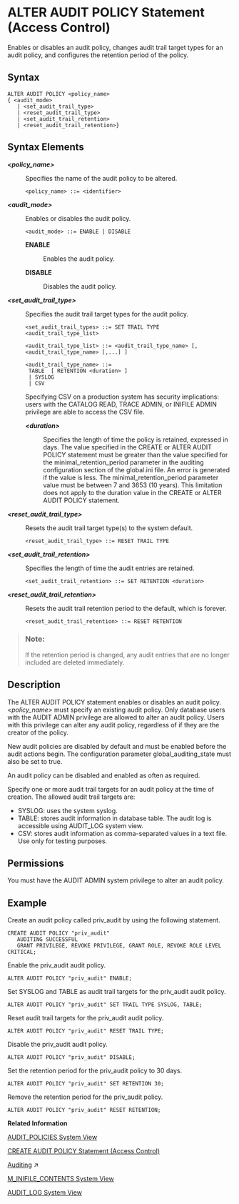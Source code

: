 <!-- loio20cfb7b875191014866c930164aaf07c -->

# ALTER AUDIT POLICY Statement \(Access Control\)

Enables or disables an audit policy, changes audit trail target types for an audit policy, and configures the retention period of the policy.



<a name="loio20cfb7b875191014866c930164aaf07c__sql_alter_audit_policy_1sql_alter_audit_policy_syntax"/>

## Syntax

```
ALTER AUDIT POLICY <policy_name> 
{ <audit_mode> 
   | <set_audit_trail_type>
   | <reset_audit_trail_type> 
   | <set_audit_trail_retention>
   | <reset_audit_trail_retention>}
```



<a name="loio20cfb7b875191014866c930164aaf07c__sql_alter_audit_policy_1sql_alter_audit_policy_syntax_elements"/>

## Syntax Elements


<dl>
<dt><b>

*<policy\_name\>*

</b></dt>
<dd>

Specifies the name of the audit policy to be altered.

```
<policy_name> ::= <identifier>
```



</dd><dt><b>

*<audit\_mode\>*

</b></dt>
<dd>

Enables or disables the audit policy.

```
<audit_mode> ::= ENABLE | DISABLE
```


<dl>
<dt><b>

ENABLE

</b></dt>
<dd>

Enables the audit policy.



</dd><dt><b>

DISABLE

</b></dt>
<dd>

Disables the audit policy.



</dd>
</dl>



</dd><dt><b>

*<set\_audit\_trail\_type\>*

</b></dt>
<dd>

Specifies the audit trail target types for the audit policy.

```
<set_audit_trail_types> ::= SET TRAIL TYPE <audit_trail_type_list>

<audit_trail_type_list> ::= <audit_trail_type_name> [, <audit_trail_type_name> [,...] ]

<audit_trail_type_name> ::= 
 TABLE  [ RETENTION <duration> ]
 | SYSLOG 
 | CSV
```

Specifying CSV on a production system has security implications: users with the CATALOG READ, TRACE ADMIN, or INIFILE ADMIN privilege are able to access the CSV file.


<dl>
<dt><b>

*<duration\>*

</b></dt>
<dd>

Specifies the length of time the policy is retained, expressed in days. The value specified in the CREATE or ALTER AUDIT POLICY statement must be greater than the value specified for the minimal\_retention\_period parameter in the auditing configuration section of the global.ini file. An error is generated if the value is less. The minimal\_retention\_period parameter value must be between 7 and 3653 \(10 years\). This limitation does not apply to the duration value in the CREATE or ALTER AUDIT POLICY statement.



</dd>
</dl>



</dd><dt><b>

*<reset\_audit\_trail\_type\>*

</b></dt>
<dd>

Resets the audit trail target type\(s\) to the system default.

```
<reset_audit_trail_type> ::= RESET TRAIL TYPE
```



</dd><dt><b>

*<set\_audit\_trail\_retention\>*

</b></dt>
<dd>

Specifies the length of time the audit entries are retained.

```
<set_audit_trail_retention> ::= SET RETENTION <duration>
```



</dd><dt><b>

*<reset\_audit\_trail\_retention\>*

</b></dt>
<dd>

Resets the audit trail retention period to the default, which is forever.

```
<reset_audit_trail_retention> ::= RESET RETENTION
```



</dd>
</dl>

> ### Note:  
> If the retention period is changed, any audit entries that are no longer included are deleted immediately.



<a name="loio20cfb7b875191014866c930164aaf07c__sql_alter_audit_policy_1sql_alter_audit_policy_description"/>

## Description

The ALTER AUDIT POLICY statement enables or disables an audit policy. *<policy\_name\>* must specify an existing audit policy. Only database users with the AUDIT ADMIN privilege are allowed to alter an audit policy. Users with this privilege can alter any audit policy, regardless of if they are the creator of the policy.

New audit policies are disabled by default and must be enabled before the audit actions begin. The configuration parameter global\_auditing\_state must also be set to true.

An audit policy can be disabled and enabled as often as required.

Specify one or more audit trail targets for an audit policy at the time of creation. The allowed audit trail targets are:

-   SYSLOG: uses the system syslog.
-   TABLE: stores audit information in database table. The audit log is accessible using AUDIT\_LOG system view.
-   CSV: stores audit information as comma-separated values in a text file. Use only for testing purposes.



<a name="loio20cfb7b875191014866c930164aaf07c__section_snl_sp5_qbb"/>

## Permissions

You must have the AUDIT ADMIN system privilege to alter an audit policy.



<a name="loio20cfb7b875191014866c930164aaf07c__sql_alter_audit_policy_1sql_alter_audit_policy_examples"/>

## Example

Create an audit policy called priv\_audit by using the following statement.

```
CREATE AUDIT POLICY "priv_audit"
   AUDITING SUCCESSFUL
   GRANT PRIVILEGE, REVOKE PRIVILEGE, GRANT ROLE, REVOKE ROLE LEVEL CRITICAL;
```

Enable the priv\_audit audit policy.

```
ALTER AUDIT POLICY "priv_audit" ENABLE;
```

Set SYSLOG and TABLE as audit trail targets for the priv\_audit audit policy.

```
ALTER AUDIT POLICY "priv_audit" SET TRAIL TYPE SYSLOG, TABLE;
```

Reset audit trail targets for the priv\_audit audit policy.

```
ALTER AUDIT POLICY "priv_audit" RESET TRAIL TYPE;
```

Disable the priv\_audit audit policy.

```
ALTER AUDIT POLICY "priv_audit" DISABLE;
```

Set the retention period for the priv\_audit policy to 30 days.

```
ALTER AUDIT POLICY "priv_audit" SET RETENTION 30;
```

Remove the retention period for the priv\_audit policy.

```
ALTER AUDIT POLICY "priv_audit" RESET RETENTION;
```

**Related Information**  


[AUDIT\_POLICIES System View](../../020-System-Views-Reference/021-System-Views/audit-policies-system-view-209e4d3.md "Provides information about audit policies.")

[CREATE AUDIT POLICY Statement \(Access Control\)](create-audit-policy-statement-access-control-20d3d56.md "Creates an audit policy.")

[Auditing](https://help.sap.com/viewer/c82f8d6a84c147f8b78bf6416dae7290/2023_2_QRC/en-US/ddcb6ed2bb5710148183db80e4aca49b.html "Auditing allows you to monitor and record selected actions performed in the SAP HANA Cloud, SAP HANA database.") :arrow_upper_right:

[M\_INIFILE\_CONTENTS System View](../../020-System-Views-Reference/022-Monitoring-Views/m-inifile-contents-system-view-20b16a7.md "Provides configuration information from INI files.")

[AUDIT\_LOG System View](../../020-System-Views-Reference/021-System-Views/audit-log-system-view-d1fe124.md "Provides information about audit records, with the exception of XSA-auditing. You must have the AUDIT ADMIN, AUDIT OPERATOR, or AUDIT READ system privilege to access this view.")


